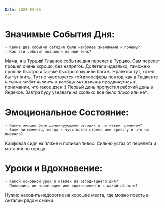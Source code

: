 ```yaml
---
Date: 2024-03-06
---
```



# **Значимые События Дня:**
```
- Какие два события сегодня были наиболее значимыми и почему?
- Как эти события повлияли на мой день?
```
Мама, я в Турции! 
Главное событие дня перелет в Турцию. Сам перелет прошел очень хорошо, без напрягов. Долетели идеально, таможню прошли быстро и так-же быстро получили багаж. 
Нравится тут, хотел бы тут жить. Тут не чувствуется той атмосферы понтов, как в Ташкенте и турки любят чиллить и вообще она дальше продвинулись в понимании, что такое дзен :)
Первый день пропустил рабочий день в Яндексе. Завтра буду узнавать на сколько все было плохо или нет. 

#  **Эмоциональное Состояние:**
```
- Какие эмоции были доминирующими сегодня и по каким причинам?
- Были ли моменты, когда я чувствовал стресс или тревогу и что их вызвало?
```
Кайфовал сидя на пляже и попивая пивос. 
Сильно устал от перелета и мотаний по городу. 


# Уроки и Вдохновение:
```
- Какой основной урок я извлек из сегодняшнего дня?
- Появились ли новые идеи или вдохновение и в какой области?
```
Нужно находить недорогие на хорошие места, где можно поесть в Анталии рядом с нами. 